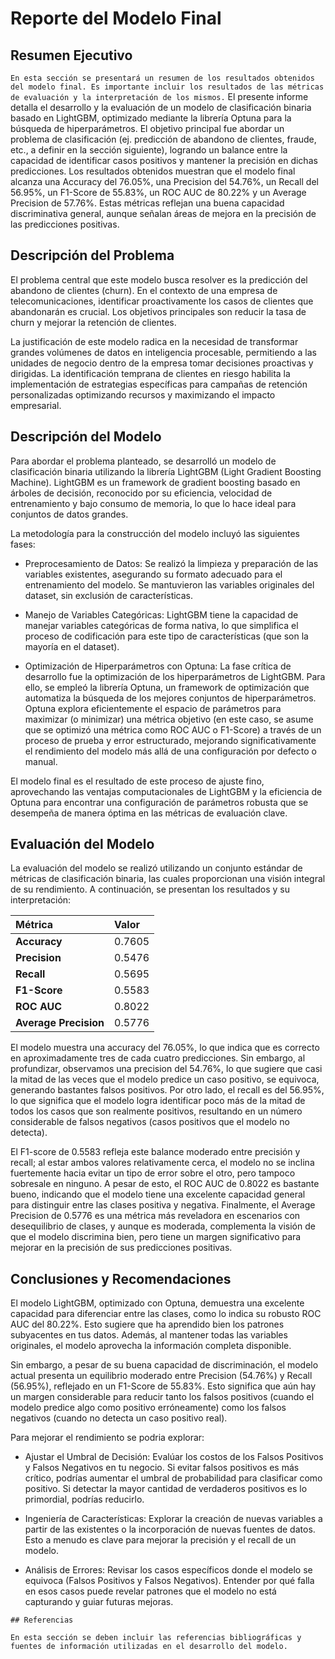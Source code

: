 # Reporte del Modelo Final

## Resumen Ejecutivo

`En esta sección se presentará un resumen de los resultados obtenidos del modelo final. Es importante incluir los resultados de las métricas de evaluación y la interpretación de los mismos.`
El presente informe detalla el desarrollo y la evaluación de un modelo de clasificación binaria basado en LightGBM, optimizado mediante la librería Optuna para la búsqueda de hiperparámetros. El objetivo principal fue abordar un problema de clasificación (ej. predicción de abandono de clientes, fraude, etc., a definir en la sección siguiente), logrando un balance entre la capacidad de identificar casos positivos y mantener la precisión en dichas predicciones. Los resultados obtenidos muestran que el modelo final alcanza una Accuracy del 76.05%, una Precision del 54.76%, un Recall del 56.95%, un F1-Score de 55.83%, un ROC AUC de 80.22% y un Average Precision de 57.76%. Estas métricas reflejan una buena capacidad discriminativa general, aunque señalan áreas de mejora en la precisión de las predicciones positivas.

## Descripción del Problema

El problema central que este modelo busca resolver es la predicción del abandono de clientes (churn). En el contexto de una empresa de telecomunicaciones, identificar proactivamente los casos de clientes que abandonarán es crucial. Los objetivos principales son reducir la tasa de churn y mejorar la retención de clientes.

La justificación de este modelo radica en la necesidad de transformar grandes volúmenes de datos en inteligencia procesable, permitiendo a las unidades de negocio dentro de la empresa tomar decisiones proactivas y dirigidas. La identificación temprana de clientes en riesgo habilita la implementación de estrategias específicas para campañas de retención personalizadas optimizando recursos y maximizando el impacto empresarial.

## Descripción del Modelo

Para abordar el problema planteado, se desarrolló un modelo de clasificación binaria utilizando la librería LightGBM (Light Gradient Boosting Machine). LightGBM es un framework de gradient boosting basado en árboles de decisión, reconocido por su eficiencia, velocidad de entrenamiento y bajo consumo de memoria, lo que lo hace ideal para conjuntos de datos grandes.

La metodología para la construcción del modelo incluyó las siguientes fases:

- Preprocesamiento de Datos: Se realizó la limpieza y preparación de las variables existentes, asegurando su formato adecuado para el entrenamiento del modelo. Se mantuvieron las variables originales del dataset, sin exclusión de características.

- Manejo de Variables Categóricas: LightGBM tiene la capacidad de manejar variables categóricas de forma nativa, lo que simplifica el proceso de codificación para este tipo de características (que son la mayoría en el dataset).

- Optimización de Hiperparámetros con Optuna: La fase crítica de desarrollo fue la optimización de los hiperparámetros de LightGBM. Para ello, se empleó la librería Optuna, un framework de optimización que automatiza la búsqueda de los mejores conjuntos de hiperparámetros. Optuna explora eficientemente el espacio de parámetros para maximizar (o minimizar) una métrica objetivo (en este caso, se asume que se optimizó una métrica como ROC AUC o F1-Score) a través de un proceso de prueba y error estructurado, mejorando significativamente el rendimiento del modelo más allá de una configuración por defecto o manual.

El modelo final es el resultado de este proceso de ajuste fino, aprovechando las ventajas computacionales de LightGBM y la eficiencia de Optuna para encontrar una configuración de parámetros robusta que se desempeña de manera óptima en las métricas de evaluación clave.
  
## Evaluación del Modelo

La evaluación del modelo se realizó utilizando un conjunto estándar de métricas de clasificación binaria, las cuales proporcionan una visión integral de su rendimiento. A continuación, se presentan los resultados y su interpretación:

| Métrica           | Valor     |
| :---------------- | :-------- |
| **Accuracy** | 0.7605    |
| **Precision** | 0.5476    |
| **Recall** | 0.5695    |
| **F1-Score** | 0.5583    |
| **ROC AUC** | 0.8022    |
| **Average Precision** | 0.5776    |

El modelo muestra una accuracy del 76.05%, lo que indica que es correcto en aproximadamente tres de cada cuatro predicciones. Sin embargo, al profundizar, observamos una precision del 54.76%, lo que sugiere que casi la mitad de las veces que el modelo predice un caso positivo, se equivoca, generando bastantes falsos positivos. Por otro lado, el recall es del 56.95%, lo que significa que el modelo logra identificar poco más de la mitad de todos los casos que son realmente positivos, resultando en un número considerable de falsos negativos (casos positivos que el modelo no detecta).

El F1-score de 0.5583 refleja este balance moderado entre precisión y recall; al estar ambos valores relativamente cerca, el modelo no se inclina fuertemente hacia evitar un tipo de error sobre el otro, pero tampoco sobresale en ninguno. A pesar de esto, el ROC AUC de 0.8022 es bastante bueno, indicando que el modelo tiene una excelente capacidad general para distinguir entre las clases positiva y negativa. Finalmente, el Average Precision de 0.5776 es una métrica más reveladora en escenarios con desequilibrio de clases, y aunque es moderada, complementa la visión de que el modelo discrimina bien, pero tiene un margen significativo para mejorar en la precisión de sus predicciones positivas.

## Conclusiones y Recomendaciones

El modelo LightGBM, optimizado con Optuna, demuestra una excelente capacidad para diferenciar entre las clases, como lo indica su robusto ROC AUC del 80.22%. Esto sugiere que ha aprendido bien los patrones subyacentes en tus datos. Además, al mantener todas las variables originales, el modelo aprovecha la información completa disponible.

Sin embargo, a pesar de su buena capacidad de discriminación, el modelo actual presenta un equilibrio moderado entre Precision (54.76%) y Recall (56.95%), reflejado en un F1-Score de 55.83%. Esto significa que aún hay un margen considerable para reducir tanto los falsos positivos (cuando el modelo predice algo como positivo erróneamente) como los falsos negativos (cuando no detecta un caso positivo real).

Para mejorar el rendimiento se podria explorar:

- Ajustar el Umbral de Decisión: Evalúar los costos de los Falsos Positivos y Falsos Negativos en tu negocio. Si evitar falsos positivos es más crítico, podrías aumentar el umbral de probabilidad para clasificar como positivo. Si detectar la mayor cantidad de verdaderos positivos es lo primordial, podrías reducirlo.

- Ingeniería de Características: Explorar la creación de nuevas variables a partir de las existentes o la incorporación de nuevas fuentes de datos. Esto a menudo es clave para mejorar la precisión y el recall de un modelo.

- Análisis de Errores: Revisar los casos específicos donde el modelo se equivoca (Falsos Positivos y Falsos Negativos). Entender por qué falla en esos casos puede revelar patrones que el modelo no está capturando y guiar futuras mejoras.
   
`## Referencias`

`En esta sección se deben incluir las referencias bibliográficas y fuentes de información utilizadas en el desarrollo del modelo.`
